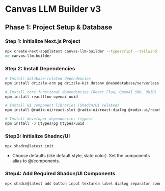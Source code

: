 # Canvas LLM Builder v3

## Phase 1: Project Setup & Database

### Step 1: Initialize Next.js Project

```bash
npx create-next-app@latest canvas-llm-builder --typescript --tailwind --eslint --app --src-dir --use-npm --import-alias "@/*"
cd canvas-llm-builder
```

### Step 2: Install Dependencies

```bash
# Install database-related dependencies
npm install drizzle-orm pg drizzle-kit dotenv @neondatabase/serverless

# Install core functional dependencies (React Flow, OpenAI SDK, UUID)
npm install reactflow openai uuid

# Install UI component libraries (Shadcn/UI related)
npm install @radix-ui/react-slot @radix-ui/react-dialog @radix-ui/react-label @radix-ui/react-separator class-variance-authority clsx tailwind-merge tailwindcss-animate lucide-react

# Install developer dependencies (types)
npm install -D @types/pg @types/uuid
```

### Step3: Initialize Shadnc/UI

```bash
npx shadcn@latest init
```

- Choose defaults (like default style, slate color). Set the components alias to @/components.

### Step4: Add Required Shadcn/UI Components

```bash
npx shadcn@latest add button input textarea label dialog separator sonner
```

